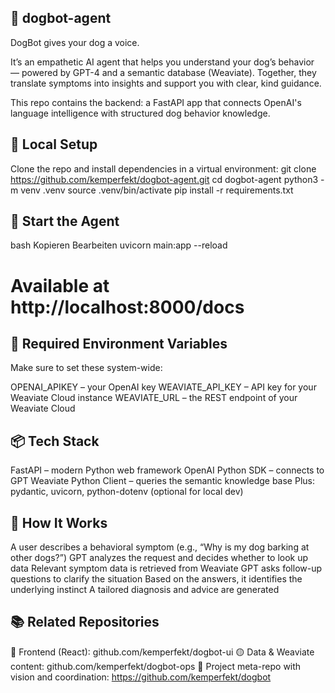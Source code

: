 ## 🐶 dogbot-agent
DogBot gives your dog a voice.

It’s an empathetic AI agent that helps you understand your dog’s behavior — powered by GPT-4 and a semantic database (Weaviate).
Together, they translate symptoms into insights and support you with clear, kind guidance.

This repo contains the backend: a FastAPI app that connects OpenAI's language intelligence with structured dog behavior knowledge.

## 🔧 Local Setup
Clone the repo and install dependencies in a virtual environment:
git clone https://github.com/kemperfekt/dogbot-agent.git
cd dogbot-agent
python3 -m venv .venv
source .venv/bin/activate
pip install -r requirements.txt

## 🧪 Start the Agent
bash
Kopieren
Bearbeiten
uvicorn main:app --reload
# Available at http://localhost:8000/docs

## 🔑 Required Environment Variables
Make sure to set these system-wide:

OPENAI_APIKEY – your OpenAI key
WEAVIATE_API_KEY – API key for your Weaviate Cloud instance
WEAVIATE_URL – the REST endpoint of your Weaviate Cloud

## 📦 Tech Stack
FastAPI – modern Python web framework
OpenAI Python SDK – connects to GPT
Weaviate Python Client – queries the semantic knowledge base
Plus: pydantic, uvicorn, python-dotenv (optional for local dev)

## 🔄 How It Works
A user describes a behavioral symptom (e.g., “Why is my dog barking at other dogs?”)
GPT analyzes the request and decides whether to look up data
Relevant symptom data is retrieved from Weaviate
GPT asks follow-up questions to clarify the situation
Based on the answers, it identifies the underlying instinct
A tailored diagnosis and advice are generated

## 📚 Related Repositories
🔵 Frontend (React): github.com/kemperfekt/dogbot-ui
🟡 Data & Weaviate content: github.com/kemperfekt/dogbot-ops
🐶 Project meta-repo with vision and coordination: https://github.com/kemperfekt/dogbot